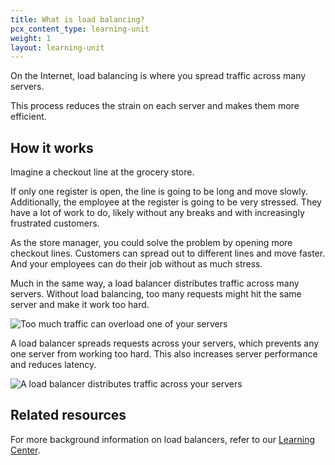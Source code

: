 ```yaml
---
title: What is load balancing?
pcx_content_type: learning-unit
weight: 1
layout: learning-unit
---
```


On the Internet, load balancing is where you spread traffic across many servers.

This process reduces the strain on each server and makes them more efficient.

## How it works

Imagine a checkout line at the grocery store.

If only one register is open, the line is going to be long and move slowly. Additionally, the employee at the register is going to be very stressed. They have a lot of work to do, likely without any breaks and with increasingly frustrated customers.

As the store manager, you could solve the problem by opening more checkout lines. Customers can spread out to different lines and move faster. And your employees can do their job without as much stress.

Much in the same way, a load balancer distributes traffic across many servers. Without load balancing, too many requests might hit the same server and make it work too hard.

![Too much traffic can overload one of your servers](/learning-paths/modules/performance/static/without-load-balancing-diagram.png)

A load balancer spreads requests across your servers, which prevents any one server from working too hard. This also increases server performance and reduces latency.

![A load balancer distributes traffic across your servers](/learning-paths/modules/performance/static/with-load-balancing-diagram.png)

## Related resources

For more background information on load balancers, refer to our [Learning Center](https://www.cloudflare.com/learning/performance/what-is-load-balancing/).